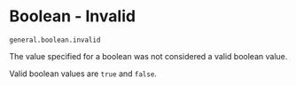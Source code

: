 # Boolean - Invalid

`general.boolean.invalid`

The value specified for a boolean was not considered a valid boolean value.

Valid boolean values are `true` and `false`.